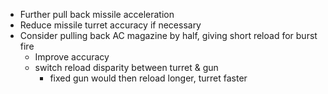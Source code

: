 - Further pull back missile acceleration
- Reduce missile turret accuracy if necessary
- Consider pulling back AC magazine by half, giving short reload for burst fire
  - Improve accuracy
  - switch reload disparity between turret & gun
    - fixed gun would then reload longer, turret faster